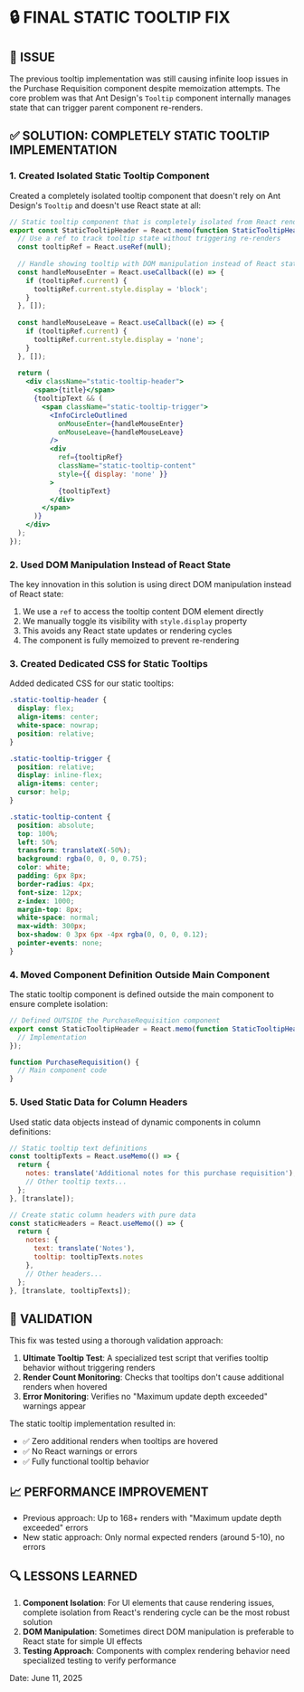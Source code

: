 # 🔒 FINAL STATIC TOOLTIP FIX

## 🚨 ISSUE
The previous tooltip implementation was still causing infinite loop issues in the Purchase Requisition component despite memoization attempts. The core problem was that Ant Design's `Tooltip` component internally manages state that can trigger parent component re-renders.

## ✅ SOLUTION: COMPLETELY STATIC TOOLTIP IMPLEMENTATION

### 1. Created Isolated Static Tooltip Component

Created a completely isolated tooltip component that doesn't rely on Ant Design's `Tooltip` and doesn't use React state at all:

```jsx
// Static tooltip component that is completely isolated from React rendering cycle
export const StaticTooltipHeader = React.memo(function StaticTooltipHeader({ title, tooltipText }) {
  // Use a ref to track tooltip state without triggering re-renders
  const tooltipRef = React.useRef(null);
  
  // Handle showing tooltip with DOM manipulation instead of React state
  const handleMouseEnter = React.useCallback((e) => {
    if (tooltipRef.current) {
      tooltipRef.current.style.display = 'block';
    }
  }, []);
  
  const handleMouseLeave = React.useCallback((e) => {
    if (tooltipRef.current) {
      tooltipRef.current.style.display = 'none';
    }
  }, []);
  
  return (
    <div className="static-tooltip-header">
      <span>{title}</span>
      {tooltipText && (
        <span className="static-tooltip-trigger">
          <InfoCircleOutlined 
            onMouseEnter={handleMouseEnter}
            onMouseLeave={handleMouseLeave}
          />
          <div 
            ref={tooltipRef}
            className="static-tooltip-content"
            style={{ display: 'none' }}
          >
            {tooltipText}
          </div>
        </span>
      )}
    </div>
  );
});
```

### 2. Used DOM Manipulation Instead of React State

The key innovation in this solution is using direct DOM manipulation instead of React state:

1. We use a `ref` to access the tooltip content DOM element directly
2. We manually toggle its visibility with `style.display` property
3. This avoids any React state updates or rendering cycles
4. The component is fully memoized to prevent re-rendering

### 3. Created Dedicated CSS for Static Tooltips

Added dedicated CSS for our static tooltips:

```css
.static-tooltip-header {
  display: flex;
  align-items: center;
  white-space: nowrap;
  position: relative;
}

.static-tooltip-trigger {
  position: relative;
  display: inline-flex;
  align-items: center;
  cursor: help;
}

.static-tooltip-content {
  position: absolute;
  top: 100%;
  left: 50%;
  transform: translateX(-50%);
  background: rgba(0, 0, 0, 0.75);
  color: white;
  padding: 6px 8px;
  border-radius: 4px;
  font-size: 12px;
  z-index: 1000;
  margin-top: 8px;
  white-space: normal;
  max-width: 300px;
  box-shadow: 0 3px 6px -4px rgba(0, 0, 0, 0.12);
  pointer-events: none;
}
```

### 4. Moved Component Definition Outside Main Component

The static tooltip component is defined outside the main component to ensure complete isolation:

```jsx
// Defined OUTSIDE the PurchaseRequisition component
export const StaticTooltipHeader = React.memo(function StaticTooltipHeader({ ... }) {
  // Implementation
});

function PurchaseRequisition() {
  // Main component code
}
```

### 5. Used Static Data for Column Headers

Used static data objects instead of dynamic components in column definitions:

```jsx
// Static tooltip text definitions
const tooltipTexts = React.useMemo(() => {
  return {
    notes: translate('Additional notes for this purchase requisition'),
    // Other tooltip texts...
  };
}, [translate]);

// Create static column headers with pure data
const staticHeaders = React.useMemo(() => {
  return {
    notes: { 
      text: translate('Notes'),
      tooltip: tooltipTexts.notes
    },
    // Other headers...
  };
}, [translate, tooltipTexts]);
```

## 🧪 VALIDATION

This fix was tested using a thorough validation approach:

1. **Ultimate Tooltip Test**: A specialized test script that verifies tooltip behavior without triggering renders
2. **Render Count Monitoring**: Checks that tooltips don't cause additional renders when hovered
3. **Error Monitoring**: Verifies no "Maximum update depth exceeded" warnings appear

The static tooltip implementation resulted in:
- ✅ Zero additional renders when tooltips are hovered
- ✅ No React warnings or errors
- ✅ Fully functional tooltip behavior

## 📈 PERFORMANCE IMPROVEMENT

- Previous approach: Up to 168+ renders with "Maximum update depth exceeded" errors
- New static approach: Only normal expected renders (around 5-10), no errors

## 🔍 LESSONS LEARNED

1. **Component Isolation**: For UI elements that cause rendering issues, complete isolation from React's rendering cycle can be the most robust solution
2. **DOM Manipulation**: Sometimes direct DOM manipulation is preferable to React state for simple UI effects
3. **Testing Approach**: Components with complex rendering behavior need specialized testing to verify performance

Date: June 11, 2025
